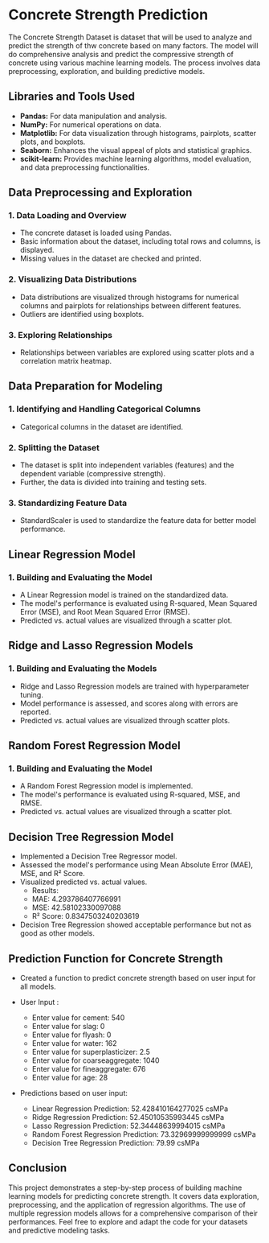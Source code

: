 # Concrete Strength Prediction

The Concrete Strength Dataset is dataset that will be used to analyze and predict the strength of thw concrete based on many factors. The model will do comprehensive analysis and predict the compressive strength of concrete using various machine learning models. The process involves data preprocessing, exploration, and building predictive models. 

## Libraries and Tools Used

- **Pandas:** For data manipulation and analysis.
- **NumPy:** For numerical operations on data.
- **Matplotlib:** For data visualization through histograms, pairplots, scatter plots, and boxplots.
- **Seaborn:** Enhances the visual appeal of plots and statistical graphics.
- **scikit-learn:** Provides machine learning algorithms, model evaluation, and data preprocessing functionalities.

## Data Preprocessing and Exploration

### 1. Data Loading and Overview

- The concrete dataset is loaded using Pandas.
- Basic information about the dataset, including total rows and columns, is displayed.
- Missing values in the dataset are checked and printed.

### 2. Visualizing Data Distributions

- Data distributions are visualized through histograms for numerical columns and pairplots for relationships between different features.
- Outliers are identified using boxplots.

### 3. Exploring Relationships

- Relationships between variables are explored using scatter plots and a correlation matrix heatmap.

## Data Preparation for Modeling

### 1. Identifying and Handling Categorical Columns

- Categorical columns in the dataset are identified.

### 2. Splitting the Dataset

- The dataset is split into independent variables (features) and the dependent variable (compressive strength).
- Further, the data is divided into training and testing sets.

### 3. Standardizing Feature Data

- StandardScaler is used to standardize the feature data for better model performance.

## Linear Regression Model

### 1. Building and Evaluating the Model

- A Linear Regression model is trained on the standardized data.
- The model's performance is evaluated using R-squared, Mean Squared Error (MSE), and Root Mean Squared Error (RMSE).
- Predicted vs. actual values are visualized through a scatter plot.

## Ridge and Lasso Regression Models

### 1. Building and Evaluating the Models

- Ridge and Lasso Regression models are trained with hyperparameter tuning.
- Model performance is assessed, and scores along with errors are reported.
- Predicted vs. actual values are visualized through scatter plots.

## Random Forest Regression Model

### 1. Building and Evaluating the Model

- A Random Forest Regression model is implemented.
- The model's performance is evaluated using R-squared, MSE, and RMSE.
- Predicted vs. actual values are visualized through a scatter plot.

## Decision Tree Regression Model

- Implemented a Decision Tree Regressor model.
- Assessed the model's performance using Mean Absolute Error (MAE), MSE, and R² Score.
- Visualized predicted vs. actual values.
    - Results:
    - MAE: 4.293786407766991
    - MSE: 42.58102330097088
    - R² Score: 0.8347503240203619
- Decision Tree Regression showed acceptable performance but not as good as other models.

## Prediction Function for Concrete Strength

- Created a function to predict concrete strength based on user input for all models.
- User Input : 
    - Enter value for cement: 540
    - Enter value for slag: 0
    - Enter value for flyash: 0
    - Enter value for water: 162
    - Enter value for superplasticizer: 2.5
    - Enter value for coarseaggregate: 1040
    - Enter value for fineaggregate: 676
    - Enter value for age: 28

- Predictions based on user input:
    - Linear Regression Prediction: 52.428410164277025 csMPa
    - Ridge Regression Prediction: 52.45010535993445 csMPa
    - Lasso Regression Prediction: 52.34448639994015 csMPa
    - Random Forest Regression Prediction: 73.32969999999999 csMPa
    - Decision Tree Regression Prediction: 79.99 csMPa
 

## Conclusion

This project demonstrates a step-by-step process of building machine learning models for predicting concrete strength. It covers data exploration, preprocessing, and the application of regression algorithms. The use of multiple regression models allows for a comprehensive comparison of their performances. Feel free to explore and adapt the code for your datasets and predictive modeling tasks.